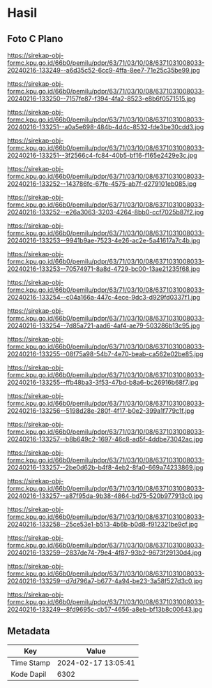 # Hasil

## Foto C Plano

https://sirekap-obj-formc.kpu.go.id/66b0/pemilu/pdpr/63/71/03/10/08/6371031008033-20240216-133249--a6d35c52-6cc9-4ffa-8ee7-71e25c35be99.jpg

https://sirekap-obj-formc.kpu.go.id/66b0/pemilu/pdpr/63/71/03/10/08/6371031008033-20240216-133250--7157fe87-f394-4fa2-8523-e8b6f0571515.jpg

https://sirekap-obj-formc.kpu.go.id/66b0/pemilu/pdpr/63/71/03/10/08/6371031008033-20240216-133251--a0a5e698-484b-4d4c-8532-fde3be30cdd3.jpg

https://sirekap-obj-formc.kpu.go.id/66b0/pemilu/pdpr/63/71/03/10/08/6371031008033-20240216-133251--3f2566c4-fc84-40b5-bf16-f165e2429e3c.jpg

https://sirekap-obj-formc.kpu.go.id/66b0/pemilu/pdpr/63/71/03/10/08/6371031008033-20240216-133252--143786fc-67fe-4575-ab7f-d279101eb085.jpg

https://sirekap-obj-formc.kpu.go.id/66b0/pemilu/pdpr/63/71/03/10/08/6371031008033-20240216-133252--e26a3063-3203-4264-8bb0-ccf7025b87f2.jpg

https://sirekap-obj-formc.kpu.go.id/66b0/pemilu/pdpr/63/71/03/10/08/6371031008033-20240216-133253--9941b9ae-7523-4e26-ac2e-5a41617a7c4b.jpg

https://sirekap-obj-formc.kpu.go.id/66b0/pemilu/pdpr/63/71/03/10/08/6371031008033-20240216-133253--70574971-8a8d-4729-bc00-13ae21235f68.jpg

https://sirekap-obj-formc.kpu.go.id/66b0/pemilu/pdpr/63/71/03/10/08/6371031008033-20240216-133254--c04a166a-447c-4ece-9dc3-d929fd0337f1.jpg

https://sirekap-obj-formc.kpu.go.id/66b0/pemilu/pdpr/63/71/03/10/08/6371031008033-20240216-133254--7d85a721-aad6-4af4-ae79-503286b13c95.jpg

https://sirekap-obj-formc.kpu.go.id/66b0/pemilu/pdpr/63/71/03/10/08/6371031008033-20240216-133255--08f75a98-54b7-4e70-beab-ca562e02be85.jpg

https://sirekap-obj-formc.kpu.go.id/66b0/pemilu/pdpr/63/71/03/10/08/6371031008033-20240216-133255--ffb48ba3-3f53-47bd-b8a6-bc26916b68f7.jpg

https://sirekap-obj-formc.kpu.go.id/66b0/pemilu/pdpr/63/71/03/10/08/6371031008033-20240216-133256--5198d28e-280f-4f17-b0e2-399a1f779c1f.jpg

https://sirekap-obj-formc.kpu.go.id/66b0/pemilu/pdpr/63/71/03/10/08/6371031008033-20240216-133257--b8b649c2-1697-46c8-ad5f-4ddbe73042ac.jpg

https://sirekap-obj-formc.kpu.go.id/66b0/pemilu/pdpr/63/71/03/10/08/6371031008033-20240216-133257--2be0d62b-b4f8-4eb2-8fa0-669a74233869.jpg

https://sirekap-obj-formc.kpu.go.id/66b0/pemilu/pdpr/63/71/03/10/08/6371031008033-20240216-133257--a87f95da-9b38-4864-bd75-520b977913c0.jpg

https://sirekap-obj-formc.kpu.go.id/66b0/pemilu/pdpr/63/71/03/10/08/6371031008033-20240216-133258--25ce53e1-b513-4b6b-b0d8-f912321be9cf.jpg

https://sirekap-obj-formc.kpu.go.id/66b0/pemilu/pdpr/63/71/03/10/08/6371031008033-20240216-133259--2837de74-79e4-4f87-93b2-9673f29130d4.jpg

https://sirekap-obj-formc.kpu.go.id/66b0/pemilu/pdpr/63/71/03/10/08/6371031008033-20240216-133259--d7d796a7-b677-4a94-be23-3a58f527d3c0.jpg

https://sirekap-obj-formc.kpu.go.id/66b0/pemilu/pdpr/63/71/03/10/08/6371031008033-20240216-133249--8fd9695c-cb57-4656-a8eb-bf13b8c00643.jpg


## Metadata

| Key        | Value               |
| ---------- | ------------------- |
| Time Stamp | 2024-02-17 13:05:41 |
| Kode Dapil | 6302                |



